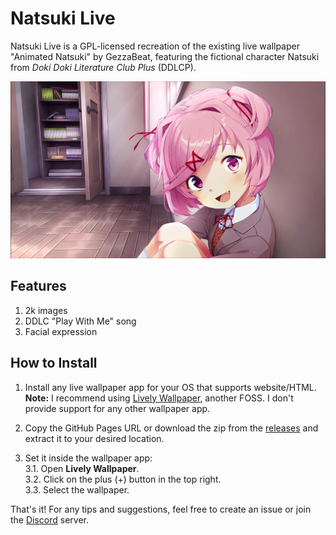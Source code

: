 # Natsuki Live

Natsuki Live is a GPL-licensed recreation of the existing live wallpaper "Animated Natsuki" by GezzaBeat, featuring the fictional character Natsuki from *Doki Doki Literature Club Plus* (DDLCP).

![Natsuki Live Preview](./public/Natsuki.webp)

## Features
1. 2k images
2. DDLC "Play With Me" song
3. Facial expression

## How to Install

1. Install any live wallpaper app for your OS that supports website/HTML.  
   **Note:** I recommend using [Lively Wallpaper](https://github.com/rocksdanister/lively), another FOSS. I don't provide support for any other wallpaper app.
   
2. Copy the GitHub Pages URL or download the zip from the [releases](./releases) and extract it to your desired location.

3. Set it inside the wallpaper app:  
   3.1. Open **Lively Wallpaper**.  
   3.2. Click on the plus (+) button in the top right.  
   3.3. Select the wallpaper.

That's it! For any tips and suggestions, feel free to create an issue or join the [Discord](https://discord.gg/YykdmCjzmQ) server.
